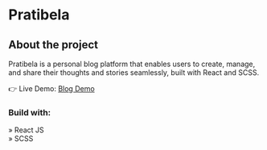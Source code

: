 # Pratibela

## About the project

Pratibela is a personal blog platform that enables users to create, manage, and share their thoughts and stories seamlessly, built with React and SCSS.

👉 Live Demo: [Blog Demo](pratibela.vercel.app)

### Build with:

» React JS <br>
» SCSS 
